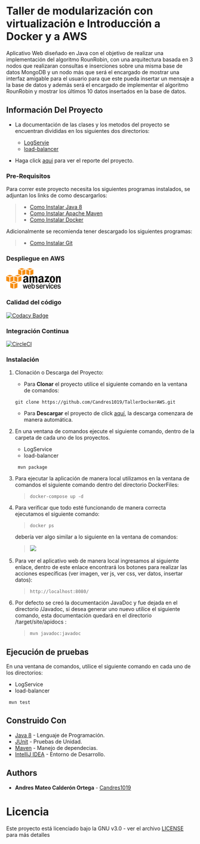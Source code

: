 # Taller de modularización con virtualización e Introducción a Docker y a AWS

Aplicativo Web diseñado en Java con el objetivo de realizar una implementación del algoritmo RounRobin, con una
arquitectura basada en 3 nodos que realizaran consultas e inserciones sobre una misma base de datos MongoDB y un nodo
más que será el encargado de mostrar una interfaz amigable para el usuario para que este pueda insertar un mensaje a la
base de datos y además será el encargado de implementar el algoritmo RounRobin y mostrar los últimos 10 datos insertados
en la base de datos.

## Información Del Proyecto

* La documentación de las clases y los metodos del proyecto se encuentran divididas en los siguientes dos directorios:
    - [LogServie](./LogService/Javadoc/apidocs)
    - [load-balancer](./load-balancer/Javadoc/apidocs)

* Haga click [aqui]() para ver el reporte del proyecto.

### Pre-Requisitos

Para correr este proyecto necesita los siguientes programas instalados, se adjuntan los links de como descargarlos:

> * [Como Instalar Java 8](https://www.oracle.com/co/java/technologies/javase/javase-jdk8-downloads.html)
> * [Como Instalar Apache Maven](http://maven.apache.org/download.html#Installation)
> * [Como Instalar Docker](https://docs.docker.com/engine/install/)

Adicionalmente se recomienda tener descargado los siguientes programas:

> * [Como Instalar Git](http://git-scm.com/book/en/v2/Getting-Started-Installing-Git)

### Despliegue en AWS

[![Deployed to AWS](./Img/aws.png)](enlacexd)

### Calidad del código

[![Codacy Badge](https://app.codacy.com/project/badge/Grade/de62cdfebf7345b29fbe4e9b536863f6)](https://www.codacy.com/gh/Candres1019/TallerDockerAWS/dashboard?utm_source=github.com&amp;utm_medium=referral&amp;utm_content=Candres1019/TallerDockerAWS&amp;utm_campaign=Badge_Grade)

### Integración Continua

[![CircleCI](https://circleci.com/gh/Candres1019/TallerArquitecturas-IOC-Reflexion.svg?style=svg)](https://app.circleci.com/pipelines/github/Candres1019/TallerArquitecturas-IOC-Reflexion)

### Instalación

1. Clonación o Descarga del Proyecto:

    * Para **Clonar** el proyecto utilice el siguiente comando en la ventana de comandos:

   ```
   git clone https://github.com/Candres1019/TallerDockerAWS.git
   ```

    * Para **Descargar** el proyecto de click [aquí](https://github.com/Candres1019/TallerDockerAWS/archive/master.zip),
      la descarga comenzara de manera automática.

2. En una ventana de comandos ejecute el siguiente comando, dentro de la carpeta de cada uno de los proyectos.

    - LogService
    - load-balancer

   ```
    mvn package
    ```

3. Para ejecutar la aplicación de manera local utilizamos en la ventana de comandos el siguiente comando dentro del
   directorio DockerFiles:

   > ```
    > docker-compose up -d
    > ```

4. Para verificar que todo esté funcionando de manera correcta ejecutamos el siguiente comando:

   > ```
    > docker ps
    > ```

   debería ver algo similar a lo siguiente en la ventana de comandos:

   > ![](./Img/correctoFun.png)

5. Para ver el aplicativo web de manera local ingresamos al siguiente enlace, dentro de este enlace encontrará los
   botones para realizar las acciones específicas (ver imagen, ver js, ver css, ver datos, insertar datos):

   > ```
    > http://localhost:8080/
    > ```

6. Por defecto se creó la documentación JavaDoc y fue dejada en el directorio /Javadoc, si desea generar uno nuevo
   utilice el siguiente comando, esta documentación quedará en el directorio /target/site/apidocs :

   > ```
   > mvn javadoc:javadoc
   > ```

## Ejecución de pruebas

En una ventana de comandos, utilice el siguiente comando en cada uno de los directorios:

   - LogService
   - load-balancer

   ```
    mvn test
   ```

## Construido Con

* [Java 8](https://www.java.com/es/) - Lenguaje de Programación.
* [JUnit](https://junit.org/junit5/) - Pruebas de Unidad.
* [Maven](https://maven.apache.org/) - Manejo de dependecias.
* [IntelliJ IDEA](https://www.jetbrains.com/es-es/idea/) - Entorno de Desarrollo.

## Authors

* **Andres Mateo Calderón Ortega** - [Candres1019](https://github.com/Candres1019)

# Licencia

Este proyecto está licenciado bajo la GNU v3.0 - ver el archivo [LICENSE](./LICENSE) para más detalles